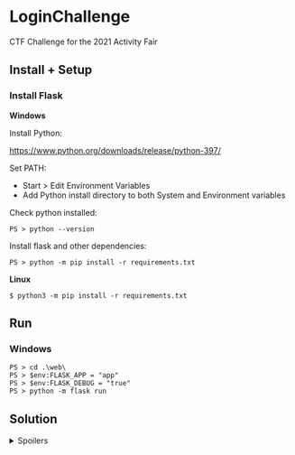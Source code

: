 # LoginChallenge
CTF Challenge for the 2021 Activity Fair

## Install + Setup

### Install Flask

**Windows**

Install Python:

https://www.python.org/downloads/release/python-397/

Set PATH:
- Start > Edit Environment Variables
- Add Python install directory to both System and Environment variables

Check python installed:

```
PS > python --version
```

Install flask and other dependencies:

```
PS > python -m pip install -r requirements.txt
```

**Linux**

```
$ python3 -m pip install -r requirements.txt
```

## Run

### Windows

```
PS > cd .\web\
PS > $env:FLASK_APP = "app"
PS > $env:FLASK_DEBUG = "true"
PS > python -m flask run
```

## Solution

<details>

<summary>Spoilers</summary>

Via login function:
- Looking closely at the requests when submitting a password shows a POST to `/verify-login` that gives a 302 status code, redirecting to `/secret` which then 302s back to the index page
- When a password is submitted, a `status` cookie is added - it has a value of `hanhgubevfrq` - checking this in a ROT13 decoder, it reads `unauthorized`
- If we change this to `authorized` by deleting the first two letters of the encoded version, we can navigate directly to `/secret`

Via password reset (**TODO**):
- The page has minified javascript that can be prettified
- It shows that when the 'Forgot Password' button is clicked, the security question pops up
- The security question is compared server-side via Ajax - the form is submitted with `new_password=&security_question=answer` - this shows the user the request format
- If the question answer is correct, the new password field appears and a new password can be posted to the same endpoint
- However, the user can simply send `new_password=new&security_question=` and the flask app will behave based on which parameter is set

</details>